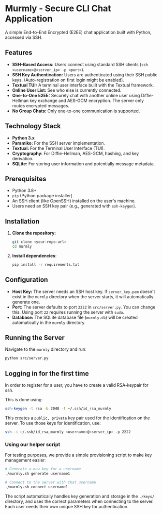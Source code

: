 # Murmly - Secure CLI Chat Application

A simple End-to-End Encrypted (E2EE) chat application built with Python, accessed via SSH.

## Features

*   **SSH-Based Access:** Users connect using standard SSH clients (`ssh <username>@<server_ip> -p <port>`).
*   **SSH Key Authentication:** Users are authenticated using their SSH public keys. (Auto-registration on first login might be enabled).
*   **Textual TUI:** A terminal user interface built with the Textual framework.
*   **Online User List:** See who else is currently connected.
*   **One-to-One E2EE:** Securely chat with another online user using Diffie-Hellman key exchange and AES-GCM encryption. The server only routes encrypted messages.
*   **No Group Chats:** Only one-to-one communication is supported.

## Technology Stack

*   **Python 3.x**
*   **Paramiko:** For the SSH server implementation.
*   **Textual:** For the Terminal User Interface (TUI).
*   **Cryptography:** For Diffie-Hellman, AES-GCM, hashing, and key derivation.
*   **SQLite:** For storing user information and potentially message metadata.

## Prerequisites

*   Python 3.8+
*   `pip` (Python package installer)
*   An SSH client (like OpenSSH) installed on the user's machine.
*   Users need an SSH key pair (e.g., generated with `ssh-keygen`).

## Installation

1.  **Clone the repository:**
    ```bash
    git clone <your-repo-url>
    cd murmly
    ```
2.  **Install dependencies:**
    ```bash
    pip install -r requirements.txt
    ```

## Configuration

*   **Host Key:** The server needs an SSH host key. If `server_key.pem` doesn't exist in the `murmly` directory when the server starts, it will automatically generate one.
*   **Port:** The server defaults to port `2222` in `src/server.py`. You can change this. Using port `22` requires running the server with `sudo`.
*   **Database:** The SQLite database file (`murmly.db`) will be created automatically in the `murmly` directory.

## Running the Server

Navigate to the `murmly` directory and run:

```bash
python src/server.py
```


## Logging in for the first time
In order to register for a user, you have to create a valid RSA-keypair for ssh. 

This is done using: 
```bash
ssh-keygen -t rsa -b 2048 -f ~/.ssh/id_rsa_murmly
```

This creates a `public, private` key pair used for the identification on the server.
To use those keys for identification, use: 

```bash
ssh -i ~/.ssh/id_rsa_murmly <username>@<server_ip> -p 2222
```

### Using our helper script

For testing purposes, we provide a simple provisioning script to make key management easier:

```bash
# Generate a new key for a username
./murmly.sh generate username1

# Connect to the server with that username
./murmly.sh connect username1
```

The script automatically handles key generation and storage in the `./keys/` directory, and uses the correct parameters when connecting to the server. Each user needs their own unique SSH key for authentication.